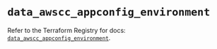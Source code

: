 # `data_awscc_appconfig_environment`

Refer to the Terraform Registry for docs: [`data_awscc_appconfig_environment`](https://registry.terraform.io/providers/hashicorp/awscc/0.70.0/docs/data-sources/appconfig_environment).
